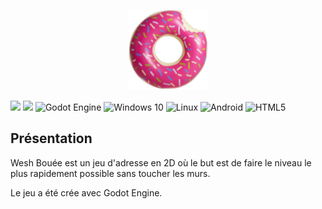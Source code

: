 <p align="center">
  <img width="128" height="128" src="assets/player/bouee.png">
</p>

![](https://cdn.discordapp.com/attachments/816816915665256478/861575268232331304/banner.png)
![](https://img.shields.io/github/license/djalexkidd/wesh-bouee) <img alt="Godot Engine" src="https://img.shields.io/badge/GODOT-%232050FF.svg?style=flat&logo=godot-engine"/> <img alt="Windows 10" src="https://img.shields.io/badge/Windows-0078D6?style=flat&logo=windows&logoColor=white" /> <img alt="Linux" src="https://img.shields.io/badge/Linux-FCC624?style=flat&logo=linux&logoColor=black"> <img alt="Android" src="https://img.shields.io/badge/Android-3DDC84?style=flat&logo=android&logoColor=white" /> <img alt="HTML5" src="https://img.shields.io/badge/html5-%23E34F26.svg?style=flat&logo=html5&logoColor=white"/>

## Présentation
Wesh Bouée est un jeu d'adresse en 2D où le but est de faire le niveau le plus rapidement possible sans toucher les murs.

Le jeu a été crée avec Godot Engine.
